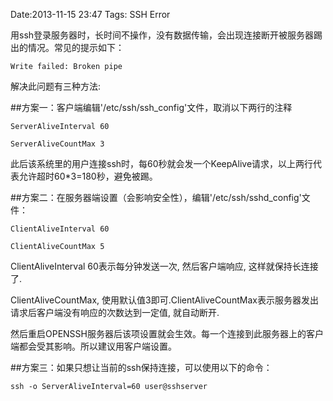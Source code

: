 Date:2013-11-15 23:47
Tags: SSH Error

用ssh登录服务器时，长时间不操作，没有数据传输，会出现连接断开被服务器踢出的情况。常见的提示如下：

    Write failed: Broken pipe

解决此问题有三种方法:


##方案一：客户端编辑'/etc/ssh/ssh_config'文件，取消以下两行的注释

    ServerAliveInterval 60

    ServerAliveCountMax 3

此后该系统里的用户连接ssh时，每60秒就会发一个KeepAlive请求，以上两行代表允许超时60*3=180秒，避免被踢。


##方案二：在服务器端设置（会影响安全性），编辑'/etc/ssh/sshd_config'文件：

    ClientAliveInterval 60

    ClientAliveCountMax 5

ClientAliveInterval 60表示每分钟发送一次, 然后客户端响应, 这样就保持长连接了.

ClientAliveCountMax, 使用默认值3即可.ClientAliveCountMax表示服务器发出请求后客户端没有响应的次数达到一定值, 就自动断开.

然后重启OPENSSH服务器后该项设置就会生效。每一个连接到此服务器上的客户端都会受其影响。所以建议用客户端设置。


##方案三：如果只想让当前的ssh保持连接，可以使用以下的命令：

    ssh -o ServerAliveInterval=60 user@sshserver

